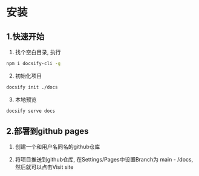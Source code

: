 # 安装

## 1.快速开始

1. 找个空白目录, 执行
``` bash
npm i docsify-cli -g
```

2. 初始化项目
```bash
docsify init ./docs
```

3. 本地预览
```bash
docsify serve docs
```

## 2.部署到github pages

1. 创建一个和用户名同名的github仓库

2. 将项目推送到github仓库, 在Settings/Pages中设置Branch为 main - /docs, 然后就可以点击Visit site



